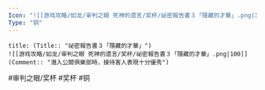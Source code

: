 ```yaml
---
Icon: "![[游戏攻略/如龙/审判之眼 死神的遗言/奖杯/祕密報告書３「隱藏的才華」.png|30]]"
Type: "铜"
---
```

```ad-common-bronze-trophy
title: (Title:: "祕密報告書３「隱藏的才華」")
![[游戏攻略/如龙/审判之眼 死神的遗言/奖杯/祕密報告書３「隱藏的才華」.png|100]]
(Comment:: "潛入公關俱樂部時，接待客人表現十分優秀")
```

#审判之眼/奖杯 #奖杯 #铜

